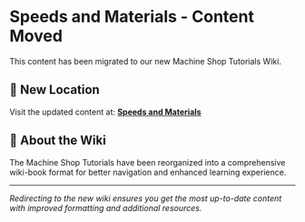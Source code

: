 # Speeds and Materials - Content Moved

This content has been migrated to our new Machine Shop Tutorials Wiki.

## 📍 New Location

Visit the updated content at:
**[Speeds and Materials](https://jonilsson.github.io/machine-shop-tutorials/band_saw/speeds_and_materials/)**

## 🔧 About the Wiki

The Machine Shop Tutorials have been reorganized into a comprehensive
wiki-book format for better navigation and enhanced learning experience.

---

*Redirecting to the new wiki ensures you get the most up-to-date content
with improved formatting and additional resources.*